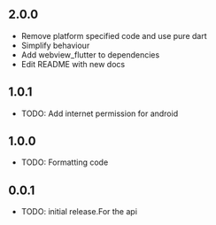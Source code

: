 ## 2.0.0

- Remove platform specified code and use pure dart
- Simplify behaviour
- Add webview_flutter to dependencies
- Edit README with new docs

## 1.0.1

- TODO: Add internet permission for android

## 1.0.0

- TODO: Formatting code

## 0.0.1

- TODO: initial release.For the api
